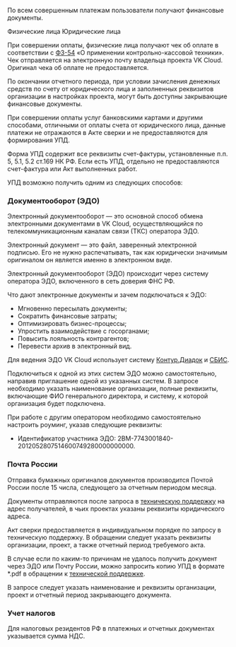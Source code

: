 По всем совершенным платежам пользователи получают финансовые документы.

<tabs>
<tablist>
<tab>Физические лица</tab>
<tab>Юридические лица</tab>
</tablist>
<tabpanel>

При совершении оплаты, физические лица получают чек об оплате в соответствии с [ФЗ-54](https://base.garant.ru/12130951/) «О применении контрольно-кассовой техники». Чек отправляется на электронную почту владельца проекта VK Cloud. Оригинал чека об оплате не предоставляется.

</tabpanel>
<tabpanel>

По окончании отчетного периода, при условии зачисления денежных средств по счету от юридического лица и заполненных реквизитов организации в настройках проекта, могут быть доступны закрывающие финансовые документы.

<warn>

При совершении оплаты услуг банковскими картами и другими способами, отличными от оплаты счета от юридического лица, данные платежи не отражаются в Акте сверки и не предоставляются для формирования УПД.

</warn>

Форма УПД содержит все реквизиты счет-фактуры, установленные п.п. 5, 5.1, 5.2 ст.169 НК РФ. Если есть УПД, отдельно не предоставляются счет-фактура или Акт выполненных работ.

УПД возможно получить одним из следующих способов:

### Документооборот (ЭДО)

Электронный документооборот — это основной способ обмена электронными документами в VK Cloud, осуществляющийся по телекоммуникационным каналам связи (ТКС) оператора ЭДО.

Электронный документ — это файл, заверенный электронной подписью. Его не нужно распечатывать, так как юридически значимым оригиналом он является именно в электронном виде.

Электронный документооборот (ЭДО) происходит через систему оператора ЭДО, включенного в сеть доверия ФНС РФ.

Что дают электронные документы и зачем подключаться к ЭДО:

- Мгновенно пересылать документы;
- Сократить финансовые затраты;
- Оптимизировать бизнес-процессы;
- Упростить взаимодействие с госорганами;
- Повысить лояльность контрагентов;
- Перевести архив в электронный вид.

Для ведения ЭДО VK Cloud использует систему [Контур.Диадок](https://www.diadoc.ru/) и [СБИС](https://sbis.ru/).

Подключиться к одной из этих систем ЭДО можно самостоятельно, направив приглашение одной из указанных систем. В запросе необходимо указать наименование организации, полные реквизиты, включающие ФИО генерального директора, и систему, к которой организация будет подключена.

При работе с другим оператором необходимо самостоятельно настроить роуминг, указав следующие реквизиты:

- Идентификатор участника ЭДО: 2BM-7743001840-2012052807514600749280000000000.

### Почта России

Отправка бумажных оригиналов документов производится Почтой России после 15 числа, следующего за отчетным периодом месяца.

Документы отправляются после запроса в [техническую поддержку](/ru/contacts) на адрес получателей, в чьих проектах указаны реквизиты юридического адреса.

Акт сверки предоставляется в индивидуальном порядке по запросу в техническую поддержку. В обращении следует указать реквизиты организации, проект, а также отчетный период требуемого акта.

<warn>

В случае если по каким-то причинам не удалось получить документ через ЭДО или Почту России, можно запросить копию УПД в формате \*.pdf в обращении к [технической поддержке](/ru/contacts).

В запросе следует указать наименование и реквизиты организации, проект и отчетный период закрывающего документа.

</warn>

### Учет налогов

Для налоговых резидентов РФ в платежных и отчетных документах указывается сумма НДС.
</tabpanel>
</tabs>
